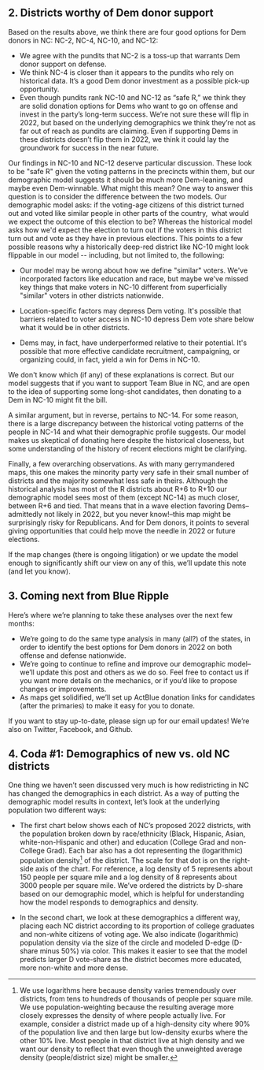 ## 2. Districts worthy of Dem donor support
Based on the results above, we think there are four good options
for Dem donors in NC: NC-2, NC-4, NC-10, and NC-12:

- We agree with the pundits that NC-2 is a toss-up that warrants Dem donor support on defense.
- We think NC-4 is closer than it appears to the pundits who rely on historical data.
It’s a good Dem donor investment as a possible pick-up opportunity.
- Even though pundits rank NC-10 and NC-12 as “safe R,” we think they are
solid donation options for Dems who want to go on offense and invest in the
party’s long-term success. We’re not sure these will flip in 2022,
but based on the underlying demographics we think they’re not as far out of
reach as pundits are claiming. Even if supporting Dems in these districts
doesn’t flip them in 2022, we think it could lay the groundwork for success in the near future.

Our findings in NC-10 and NC-12 deserve particular discussion. These look to be "safe R"
given the voting patterns in the precincts within them,
but our demographic model suggests it should be much more Dem-leaning, and maybe even Dem-winnable.
What might this mean? One way to answer this question is to consider the difference between the two models.
Our demographic model asks: if the voting-age citizens of this district turned out and voted like similar people
in other parts of the country,  what would we expect the outcome of this election to be?
Whereas the historical model asks how we'd expect the election to turn out if the voters in this district turn out and
vote as they have in previous elections. This points to a few possible reasons why a historically
deep-red district like NC-10 might look flippable in our model -- including, but not limited to, the following:

- Our model may be wrong about how we define "similar" voters. We've incorporated factors like education and race,
but maybe we've missed key things that make voters in NC-10 different from superficially "similar" voters in other districts nationwide.

- Location-specific factors may depress Dem voting. It's possible that barriers related to voter
access in NC-10 depress Dem vote share below what it would be in other districts.

- Dems may, in fact, have underperformed relative to their potential.
It's possible that more effective candidate recruitment, campaigning, or organizing could, in fact, yield a win for Dems in NC-10.

We don't know which (if any) of these explanations is correct. But our model suggests that if you want to
support Team Blue in NC, and are open to the idea of supporting some long-shot candidates,
then donating to a Dem in NC-10 might fit the bill.

A similar argument, but in reverse, pertains to NC-14.  For some reason, there is a large
discrepancy between the historical voting patterns of the people in NC-14 and what their
demographic profile suggests. Our model makes us skeptical of donating here despite the
historical closeness, but some understanding of
the history of recent elections might be clarifying.

Finally, a few overarching observations.
As with many gerrymandered maps, this one makes the minority party very
safe in their small number of districts and the majority somewhat less safe in theirs.
Although the historical analysis has most of the R districts about
R+6 to R+10 our demographic model sees most of them (except NC-14) as much closer,
between R+6 and tied. That means that in a wave election favoring Dems–admittedly
not likely in 2022, but you never know!–this map might be surprisingly risky for Republicans.
And for Dem donors, it points to several giving opportunities that could help move
the needle in 2022 or future elections.

If the map changes (there is ongoing litigation) or we update the model enough
to significantly shift our view on any of this, we’ll update this note (and let you know).

## 3.	Coming next from Blue Ripple

Here’s where we’re planning to take these analyses over the next few months:

- We’re going to do the same type analysis in many (all?) of the states,
in order to identify the best options for Dem donors in 2022 on both
offense and defense nationwide.
- We’re going to continue to refine and improve our demographic model–we’ll
update this post and others as we do so. Feel free to contact us if you want
more details on the mechanics, or if you’d like to propose changes or improvements.
- As maps get solidified, we’ll set up ActBlue donation links for candidates
(after the primaries) to make it easy for you to donate.

If you want to stay up-to-date, please sign up for our email updates!
We’re also on Twitter, Facebook, and Github.

## 4. Coda #1: Demographics of new vs. old NC districts
One thing we haven’t seen discussed very much is how redistricting in NC
has changed the demographics in each district. As a way of putting the
demographic model results in context, let’s look at the underlying
population two different ways:

- The first chart below shows each of NC’s proposed 2022 districts,
with the population broken down by race/ethnicity (Black, Hispanic, Asian,
white-non-Hispanic and other) and education (College Grad and non-College Grad).
Each bar also has a dot representing the (logarithmic) population density[^popDens]
of the district.
The scale for that dot is on the right-side axis of the chart.
For reference, a log density of 5 represents about 150 people per square mile and a
log density of 8 represents about 3000 people per square mile.
We’ve ordered the districts by D-share based on our demographic model,
which is helpful for understanding how the model responds to demographics and density.

- In the second chart, we look at these demographics a different way,
placing each NC district according to its proportion of college graduates
and non-white citizens of voting age. We also indicate (logarithmic)
population density via the size of the circle and modeled D-edge (D-share minus 50%)
via color. This makes it easier to see that the model predicts larger D vote-share
as the district becomes more educated, more non-white and more dense.

[^popDens]: We use logarithms here because
density varies tremendously over districts, from tens to hundreds of thousands of people per square mile.
We use population-weighting because the resulting average more closely expresses
the density of where people actually live.  For example, consider a district made up of a high-density
city where 90% of the population live and then large but low-density exurbs where the other 10% live.
Most people in that district live at high density and we want our density to reflect that even though
the unweighted average density (people/district size) might be smaller.
